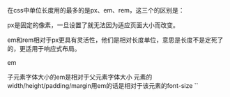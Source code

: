 在css中单位长度用的最多的是px、em、rem，这三个的区别是：

px是固定的像素，一旦设置了就无法因为适应页面大小而改变。

em和rem相对于px更具有灵活性，他们是相对长度单位，意思是长度不是定死了的，更适用于响应式布局。

em

子元素字体大小的em是相对于父元素字体大小
元素的width/height/padding/margin用em的话是相对于该元素的font-size
``
